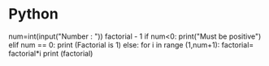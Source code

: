 # Python

num=int(input("Number : "))
factorial - 1
if num<0:
    print("Must be positive")
elif num == 0:
    print (Factorial is 1)
else:
    for i in range (1,num+1):
       factorial= factorial*i
print (factorial)

